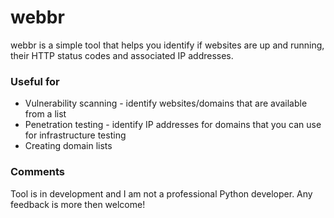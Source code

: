 # webbr #

webbr is a simple tool that helps you identify if websites are up and running, their HTTP status codes and associated IP addresses.

### Useful for ###

* Vulnerability scanning - identify websites/domains that are available from a list
* Penetration testing - identify IP addresses for domains that you can use for infrastructure testing
* Creating domain lists

### Comments ###

Tool is in development and I am not a professional Python developer.
Any feedback is more then welcome!